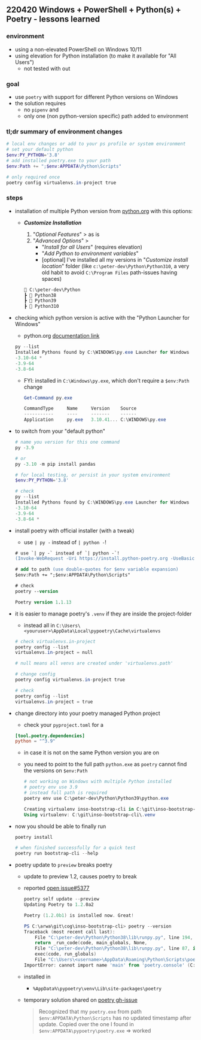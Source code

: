 ## 220420 Windows + PowerShell + Python(s) + Poetry - lessons learned

### environment

- using a non-elevated PowerShell on Windows 10/11
- using elevation for Python installation (to make it available for "All Users")
  - not tested with out

### goal

- use `poetry` with support for different Python versions on Windows
- the solution requires
  - no `pipenv` and
  - only one (non python-version specific) path added to environment

### tl;dr summary of environment changes

```powershell
# local env changes or add to your ps profile or system environment
# set your default python
$env:PY_PYTHON='3.8'
# add installed poetry.exe to your path
$env:Path += ";$env:APPDATA\Python\Scripts"

# only required once
poetry config virtualenvs.in-project true
```

### steps

- installation of multiple Python version from [python.org](https://www.python.org/downloads/windows/) with this options:
  - _**Customize Installation**_
    1. "_Optional Features_" > as is
    2. "_Advanced Options_" >
       - "_Install for all Users_" (requires elevation)
       - "_Add Python to environment variables_"
       - [optional] I've installed all my versions in "_Customize install location_" folder (like `c:\peter-dev\Python\Python310`, a very old habit to avoid `C:\Program Files` path-issues having spaces)

    ```txt
    📂 C:\peter-dev\Python
    ┣ 📂 Python38
    ┣ 📂 Python39
    ┣ 📂 Python310
    ```

- checking which python version is active with the "Python Launcher for Windows"
  - python.org [documentation link](https://docs.python.org/3/using/windows.html#python-launcher-for-windows)

  ```powershell
  py --list
  Installed Pythons found by C:\WINDOWS\py.exe Launcher for Windows
  -3.10-64 *
  -3.9-64
  -3.8-64
  ```

  - FYI: installed in `C:\Windows\py.exe`, which don't require a `$env:Path` change

    ```powershell
    Get-Command py.exe

    CommandType     Name     Version    Source
    -----------     ----     -------    ------
    Application     py.exe   3.10.41... C:\WINDOWS\py.exe
    ```

- to switch from your "default python"

  ```powershell
  # name you version for this one command
  py -3.9

  # or
  py -3.10 -m pip install pandas
  ```

  ```powershell
  # for local testing, or persist in your system environment
  $env:PY_PYTHON='3.8'

  # check
  py --list
  Installed Pythons found by C:\WINDOWS\py.exe Launcher for Windows
  -3.10-64
  -3.9-64
  -3.8-64 *
  ```

- install poetry with official installer (with a tweak)
  - use `| py -` instead of `| python -`!

  ```ps
  # use `| py -` instead of `| python -`!
  (Invoke-WebRequest -Uri https://install.python-poetry.org -UseBasicParsing).Content | py -

  # add to path (use double-quotes for $env variable expansion)
  $env:Path += ";$env:APPDATA\Python\Scripts"

  # check
  poetry --version

  Poetry version 1.1.13
  ```

- it is easier to manage poetry's `.venv` if they are inside the project-folder
  - instead all in `C:\Users\<youruser>\AppData\Local\pypoetry\Cache\virtualenvs`

  ```powershell
  # check virtualenvs.in-project
  poetry config --list
  virtualenvs.in-project = null

  # null means all venvs are created under 'virtualenvs.path'

  # change config
  poetry config virtualenvs.in-project true

  # check
  poetry config --list
  virtualenvs.in-project = true
  ```

- change directory into your poetry managed Python project
  - check your `pyproject.toml` for a

  ```toml
  [tool.poetry.dependencies]
  python = "^3.9"
  ```

  - in case it is not on the same Python version you are on
  - you need to point to the full path `python.exe` as `poetry` cannot find the versions on `$env:Path`

    ```powershell
    # not working on Windows with multiple Python installed
    # poetry env use 3.9
    # instead full path is required
    poetry env use C:\peter-dev\Python\Python39\python.exe

    Creating virtualenv inso-bootstrap-cli in C:\git\inso-bootstrap-cli\.venv
    Using virtualenv: C:\git\inso-bootstrap-cli\.venv
    ```

- now you should be able to finally run

  ```powershell
  poetry install

  # when finished successfully for a quick test
  poetry run bootstrap-cli --help
  ```

- poetry update to `preview` breaks poetry
  - update to preview 1.2, causes poetry to break
  - reported [open issue#5377](https://github.com/python-poetry/poetry/issues/5377)

    ```powershell
    poetry self update --preview
    Updating Poetry to 1.2.0a2

    Poetry (1.2.0b1) is installed now. Great!

    PS C:\arwa\git\cog\inso-bootstrap-cli> poetry --version
    Traceback (most recent call last):
        File "C:\peter-dev\Python\Python38\lib\runpy.py", line 194, in _run_module_as_main
        return _run_code(code, main_globals, None,
        File "C:\peter-dev\Python\Python38\lib\runpy.py", line 87, in _run_code
        exec(code, run_globals)
        File "C:\Users\<username>\AppData\Roaming\Python\Scripts\poetry.exe\__main__.py", line 4, in <module>
    ImportError: cannot import name 'main' from 'poetry.console' (C:\Users\<username>\AppData\Roaming\pypoetry\venv\lib\site-packages\poetry\console\__init__.py)
    ```
  - installed in
    - `%AppData%\pypoetry\venv\Lib\site-packages\poetry`
  - temporary solution shared on [poetry gh-issue](https://github.com/python-poetry/poetry/issues/5377#issuecomment-1103879018)
      > Recognized that my `poetry.exe` from path `$env:APPDATA\Python\Scripts` has no updated timestamp after update. Copied over the one I found in `$env:APPDATA\pypoetry\poetry.exe`
      > => worked
